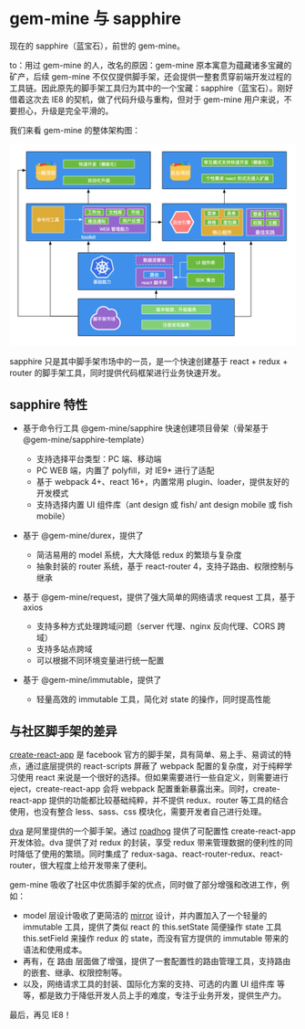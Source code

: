 # gem-mine 与 sapphire

现在的 <span class="blue">sapphire（蓝宝石）</span>，前世的 <span class="green">gem-mine</span>。

to：用过 gem-mine 的人，改名的原因：gem-mine 原本寓意为蕴藏诸多宝藏的矿产，后续 gem-mine 不仅仅提供脚手架，还会提供一整套贯穿前端开发过程的工具链。因此原先的脚手架工具<span class="red">归为其中的一个宝藏</span>：<span class="blue">sapphire（蓝宝石）</span>。刚好借着这次去 IE8 的契机，做了代码升级与重构，但对于 gem-mine 用户来说，不要担心，升级是完全平滑的。

我们来看 gem-mine 的整体架构图：

<img src="./gem-mine.png"/>

sapphire 只是其中脚手架市场中的一员，是一个快速创建基于 react + redux + router 的脚手架工具，同时提供代码框架进行业务快速开发。

## sapphire 特性

- 基于命令行工具 @gem-mine/sapphire 快速创建项目骨架（骨架基于 @gem-mine/sapphire-template）

  - 支持选择平台类型：PC 端、移动端
  - PC WEB 端，内置了 polyfill，对 IE9+ 进行了适配
  - 基于 webpack 4+、react 16+，内置常用 plugin、loader，提供友好的开发模式
  - 支持选择内置 UI 组件库（ant design 或 fish/ ant design mobile 或 fish mobile）

- 基于 @gem-mine/durex，提供了

  - 简洁易用的 model 系统，大大降低 redux 的繁琐与复杂度
  - 抽象封装的 router 系统，基于 react-router 4，支持子路由、权限控制与继承

- 基于 @gem-mine/request，提供了强大简单的网络请求 request 工具，基于 axios

  - 支持多种方式处理跨域问题（server 代理、nginx 反向代理、CORS 跨域）
  - 支持多站点跨域
  - 可以根据不同环境变量进行统一配置

- 基于 @gem-mine/immutable，提供了
  - 轻量高效的 immutable 工具，简化对 state 的操作，同时提高性能

## 与社区脚手架的差异

<a href="https://github.com/facebookincubator/create-react-app" target="_blank">create-react-app</a> 是 facebook 官方的脚手架，具有简单、易上手、易调试的特点，通过底层提供的 react-scripts 屏蔽了 webpack 配置的复杂度，对于纯粹学习使用 react 来说是一个很好的选择。但如果需要进行一些自定义，则需要进行 eject，create-react-app 会将 webpack 配置重新暴露出来。同时，create-react-app 提供的功能都比较基础纯粹，并不提供 redux、router 等工具的结合使用，也没有整合 less、sass、css 模块化，需要开发者自己进行处理。

<a href="https://github.com/dvajs/dva" target="_blank">dva</a> 是阿里提供的一个脚手架。通过 <a href="https://github.com/sorrycc/roadhog" target="_blank">roadhog</a> 提供了可配置性 create-react-app 开发体验。dva 提供了对 redux 的封装，享受 redux 带来管理数据的便利性的同时降低了使用的繁琐。同时集成了 redux-saga、react-router-redux、react-router，很大程度上给开发带来了便利。

gem-mine 吸收了社区中优质脚手架的优点，同时做了部分增强和改进工作，例如：

- model 层设计吸收了更简洁的 <a href="https://github.com/mirrorjs/mirror" target="_blank">mirror</a> 设计，并内置加入了一个轻量的 immutable 工具，提供了类似 react 的 this.setState 简便操作 state 工具 this.setField 来操作 redux 的 state，而没有官方提供的 immutable 带来的语法和使用成本。
- 再有，在 路由 层面做了增强，提供了一套配置性的路由管理工具，支持路由的嵌套、继承、权限控制等。
- 以及，网络请求工具的封装、国际化方案的支持、可选的内置 UI 组件库 等等，都是致力于降低开发人员上手的难度，专注于业务开发，提供生产力。

最后，再见 IE8！
